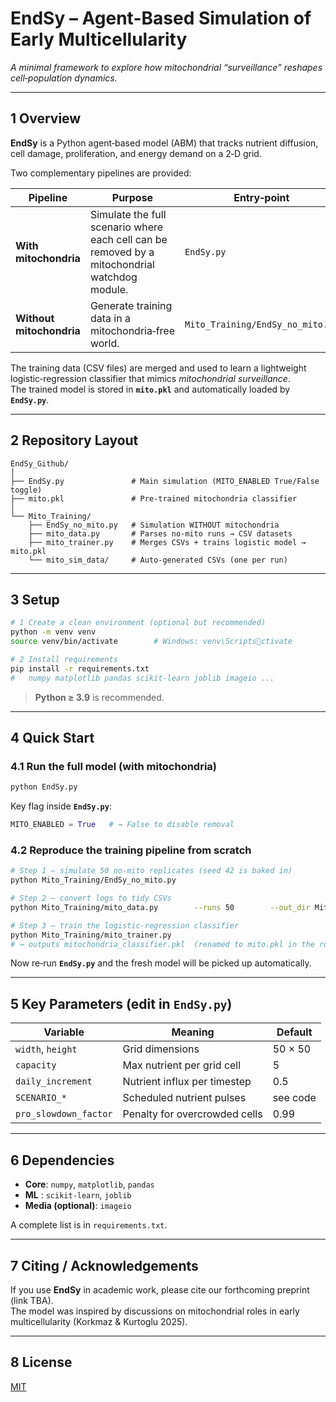 # EndSy – Agent-Based Simulation of Early Multicellularity
*A minimal framework to explore how mitochondrial “surveillance” reshapes cell‑population dynamics.*

---

## 1 Overview
**EndSy** is a Python agent‑based model (ABM) that tracks nutrient diffusion, cell damage, proliferation, and energy demand on a 2‑D grid.

Two complementary pipelines are provided:

| Pipeline              | Purpose                                                                                                   | Entry‑point                         |
|-----------------------|-----------------------------------------------------------------------------------------------------------|-------------------------------------|
| **With mitochondria** | Simulate the full scenario where each cell can be removed by a mitochondrial watchdog module.            | `EndSy.py`                          |
| **Without mitochondria** | Generate training data in a mitochondria‑free world.                                                      | `Mito_Training/EndSy_no_mito.py`    |

The training data (CSV files) are merged and used to learn a lightweight logistic‑regression classifier that mimics *mitochondrial surveillance*.  
The trained model is stored in **`mito.pkl`** and automatically loaded by **`EndSy.py`**.

---

## 2 Repository Layout
```text
EndSy_Github/
│
├── EndSy.py               # Main simulation (MITO_ENABLED True/False toggle)
├── mito.pkl               # Pre‑trained mitochondria classifier
│
└── Mito_Training/
    ├── EndSy_no_mito.py   # Simulation WITHOUT mitochondria
    ├── mito_data.py       # Parses no‑mito runs → CSV datasets
    ├── mito_trainer.py    # Merges CSVs + trains logistic model → mito.pkl
    └── mito_sim_data/     # Auto‑generated CSVs (one per run)
```

---

## 3 Setup
```bash
# 1 Create a clean environment (optional but recommended)
python -m venv venv
source venv/bin/activate        # Windows: venv\Scriptsctivate

# 2 Install requirements
pip install -r requirements.txt
#   numpy matplotlib pandas scikit‑learn joblib imageio ...
```
> **Python ≥ 3.9** is recommended.

---

## 4 Quick Start

### 4.1 Run the full model (with mitochondria)
```bash
python EndSy.py
```
Key flag inside **`EndSy.py`**:
```python
MITO_ENABLED = True   # → False to disable removal
```

### 4.2 Reproduce the training pipeline from scratch
```bash
# Step 1 – simulate 50 no‑mito replicates (seed 42 is baked in)
python Mito_Training/EndSy_no_mito.py

# Step 2 – convert logs to tidy CSVs
python Mito_Training/mito_data.py        --runs 50        --out_dir Mito_Training/mito_sim_data

# Step 3 – train the logistic‑regression classifier
python Mito_Training/mito_trainer.py
# → outputs mitochondria_classifier.pkl  (renamed to mito.pkl in the root)
```
Now re‑run **`EndSy.py`** and the fresh model will be picked up automatically.

---

## 5 Key Parameters (edit in `EndSy.py`)
| Variable              | Meaning                            | Default |
|-----------------------|------------------------------------|---------|
| `width`, `height`     | Grid dimensions                    | 50 × 50 |
| `capacity`            | Max nutrient per grid cell         | 5       |
| `daily_increment`     | Nutrient influx per timestep       | 0.5     |
| `SCENARIO_*`          | Scheduled nutrient pulses          | see code|
| `pro_slowdown_factor` | Penalty for overcrowded cells      | 0.99    |

---

## 6 Dependencies
- **Core**: `numpy`, `matplotlib`, `pandas`  
- **ML** : `scikit-learn`, `joblib`  
- **Media (optional)**: `imageio`

A complete list is in `requirements.txt`.

---

## 7 Citing / Acknowledgements
If you use **EndSy** in academic work, please cite our forthcoming preprint (link TBA).  
The model was inspired by discussions on mitochondrial roles in early multicellularity (Korkmaz & Kurtoglu 2025).

---

## 8 License
[MIT](LICENSE)
